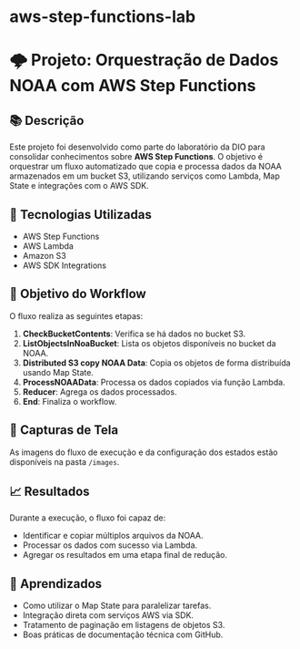# aws-step-functions-lab

# 🌩️ Projeto: Orquestração de Dados NOAA com AWS Step Functions

## 📚 Descrição

Este projeto foi desenvolvido como parte do laboratório da DIO para consolidar conhecimentos sobre **AWS Step Functions**. O objetivo é orquestrar um fluxo automatizado que copia e processa dados da NOAA armazenados em um bucket S3, utilizando serviços como Lambda, Map State e integrações com o AWS SDK.

## 🚀 Tecnologias Utilizadas

- AWS Step Functions
- AWS Lambda
- Amazon S3
- AWS SDK Integrations
  

## 🧠 Objetivo do Workflow

O fluxo realiza as seguintes etapas:

1. **CheckBucketContents**: Verifica se há dados no bucket S3.
2. **ListObjectsInNoaBucket**: Lista os objetos disponíveis no bucket da NOAA.
3. **Distributed S3 copy NOAA Data**: Copia os objetos de forma distribuída usando Map State.
4. **ProcessNOAAData**: Processa os dados copiados via função Lambda.
5. **Reducer**: Agrega os dados processados.
6. **End**: Finaliza o workflow.


## 📸 Capturas de Tela

As imagens do fluxo de execução e da configuração dos estados estão disponíveis na pasta `/images`.

## 📈 Resultados

Durante a execução, o fluxo foi capaz de:

- Identificar e copiar múltiplos arquivos da NOAA.
- Processar os dados com sucesso via Lambda.
- Agregar os resultados em uma etapa final de redução.

## 📝 Aprendizados

- Como utilizar o Map State para paralelizar tarefas.
- Integração direta com serviços AWS via SDK.
- Tratamento de paginação em listagens de objetos S3.
- Boas práticas de documentação técnica com GitHub.




